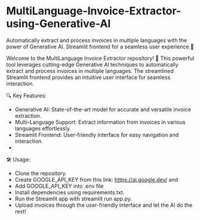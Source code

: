 # MultiLanguage-Invoice-Extractor-using-Generative-AI
Automatically extract and process invoices in multiple languages with the power of Generative AI. Streamlit frontend for a seamless user experience.🚀

Welcome to the MultiLanguage Invoice Extractor repository! 🚀 This powerful tool leverages cutting-edge Generative AI techniques to automatically extract and process invoices in multiple languages. The streamlined Streamlit frontend provides an intuitive user interface for seamless interaction.

🔍 Key Features:
- Generative AI: State-of-the-art model for accurate and versatile invoice extraction.
- Multi-Language Support: Extract information from invoices in various languages effortlessly.
- Streamlit Frontend: User-friendly interface for easy navigation and interaction.
- 
🛠️ Usage:
- Clone the repository.
- Create GOOGLE_API_KEY from this link: https://ai.google.dev/ and
- Add GOOGLE_API_KEY into .env file
- Install dependencies using requirements.txt.
- Run the Streamlit app with streamlit run app.py.
- Upload invoices through the user-friendly interface and let the AI do the rest!
